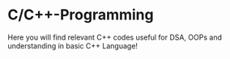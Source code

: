# C/C++-Programming
Here you will find relevant C++ codes useful for DSA, OOPs and understanding in basic C++ Language!

